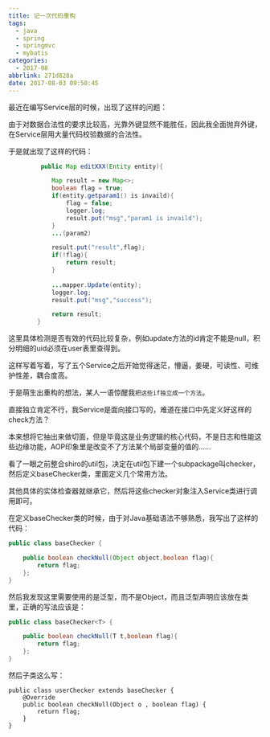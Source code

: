 ```yaml
---
title: 记一次代码重构
tags:
  - java
  - spring
  - springmvc
  - mybatis
categories:
  - 2017-08
abbrlink: 271d828a
date: 2017-08-03 09:50:45
---
```


最近在编写Service层的时候，出现了这样的问题：

由于对数据合法性的要求比较高，光靠外键显然不能胜任，因此我全面抛弃外键，在Service层用大量代码校验数据的合法性。

于是就出现了这样的代码：
```java
         public Map editXXX(Entity entity){

            Map result = new Map<>;
            boolean flag = true;
            if(entity.getparam1() is invaild){
                flag = false;
                logger.log;
                result.put("msg","param1 is invaild");
            }
            ...(param2)

            result.put("result",flag);
            if(!flag){
                return result;
            }
            
            ...mapper.Update(entity);
            logger.log;
            result.put("msg","success");

            return result;
        }
```
这里具体检测是否有效的代码比较复杂，例如update方法的id肯定不能是null，积分明细的uid必须在user表里查得到。

这样写着写着，写了五个Service之后开始觉得迷茫，懵逼，姜硬，可读性、可维护性差，耦合度高。

于是萌生出重构的想法，某人一语惊醒我`把这些if独立成一个方法`。

直接独立肯定不行，我Service是面向接口写的，难道在接口中先定义好这样的check方法？

本来想将它抽出来做切面，但是毕竟这是业务逻辑的核心代码，不是日志和性能这些边缘功能，AOP印象里是改变不了方法某个局部变量的值的……

看了一眼之前整合shiro的util包，决定在util包下建一个subpackage叫checker，然后定义baseChecker类，里面定义几个常用方法。

其他具体的实体检查器就继承它，然后将这些checker对象注入Service类进行调用即可。

在定义baseChecker类的时候，由于对Java基础语法不够熟悉，我写出了这样的代码：
```Java 
public class baseChecker {

    public boolean checkNull(Object object,boolean flag){
        return flag;
    };
}
```

然后我发现这里需要使用的是泛型，而不是Object，而且泛型声明应该放在类里，正确的写法应该是：
```java
public class baseChecker<T> {

    public boolean checkNull(T t,boolean flag){
        return flag;
    };
}
```

然后子类这么写：
```
public class userChecker extends baseChecker {
    @Override
    public boolean checkNull(Object o , boolean flag) {
        return flag;
    }
}
```